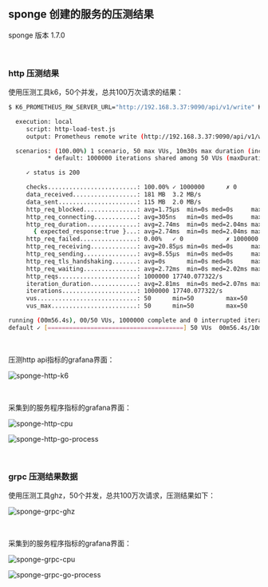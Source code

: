 ## sponge 创建的服务的压测结果

sponge 版本 1.7.0

<br>

### http 压测结果

使用压测工具k6，50个并发，总共100万次请求的结果：

```bash
$ K6_PROMETHEUS_RW_SERVER_URL="http://192.168.3.37:9090/api/v1/write" K6_PROMETHEUS_RW_TREND_STATS="min,max,avg,p(95),p(99)" K6_PROMETHEUS_RW_PUSH_INTERVAL=1s k6 run -u 50 -i 1000000 -o experimental-prometheus-rw http-load-test.js

  execution: local
     script: http-load-test.js
     output: Prometheus remote write (http://192.168.3.37:9090/api/v1/write)

  scenarios: (100.00%) 1 scenario, 50 max VUs, 10m30s max duration (incl. graceful stop):
           * default: 1000000 iterations shared among 50 VUs (maxDuration: 10m0s, gracefulStop: 30s)

     ✓ status is 200

     checks.........................: 100.00% ✓ 1000000      ✗ 0
     data_received..................: 181 MB  3.2 MB/s
     data_sent......................: 115 MB  2.0 MB/s
     http_req_blocked...............: avg=1.75µs  min=0s med=0s     max=10.2ms  p(90)=0s     p(95)=0s
     http_req_connecting............: avg=305ns   min=0s med=0s     max=10.2ms  p(90)=0s     p(95)=0s
     http_req_duration..............: avg=2.74ms  min=0s med=2.04ms max=59.21ms p(90)=5.9ms  p(95)=7.67ms
       { expected_response:true }...: avg=2.74ms  min=0s med=2.04ms max=59.21ms p(90)=5.9ms  p(95)=7.67ms
     http_req_failed................: 0.00%   ✓ 0            ✗ 1000000
     http_req_receiving.............: avg=20.85µs min=0s med=0s     max=8.54ms  p(90)=0s     p(95)=0s
     http_req_sending...............: avg=8.55µs  min=0s med=0s     max=6.16ms  p(90)=0s     p(95)=0s
     http_req_tls_handshaking.......: avg=0s      min=0s med=0s     max=0s      p(90)=0s     p(95)=0s
     http_req_waiting...............: avg=2.72ms  min=0s med=2.02ms max=58.69ms p(90)=5.87ms p(95)=7.63ms
     http_reqs......................: 1000000 17740.077322/s
     iteration_duration.............: avg=2.81ms  min=0s med=2.07ms max=59.21ms p(90)=5.97ms p(95)=7.74ms
     iterations.....................: 1000000 17740.077322/s
     vus............................: 50      min=50         max=50
     vus_max........................: 50      min=50         max=50

running (00m56.4s), 00/50 VUs, 1000000 complete and 0 interrupted iterations
default ✓ [======================================] 50 VUs  00m56.4s/10m0s  1000000/1000000 shared iters
```

<br>

压测http api指标的grafana界面：

![sponge-http-k6](../test/assets/sponge/sponge-http-k6.png)

<br>

采集到的服务程序指标的grafana界面：

![sponge-http-cpu](../test/assets/sponge/sponge-http-cpu.png)

![sponge-http-go-process](../test/assets/sponge/sponge-http-go-process.png)

<br>

### grpc 压测结果数据

使用压测工具ghz，50个并发，总共100万次请求，压测结果如下：

![sponge-grpc-ghz](../test/assets/sponge/sponge-grpc-ghz.png)

<br>

采集到的服务程序指标的grafana界面：

![sponge-grpc-cpu](../test/assets/sponge/sponge-grpc-cpu.png)

![sponge-grpc-go-process](../test/assets/sponge/sponge-grpc-go-process.png)

<br>
